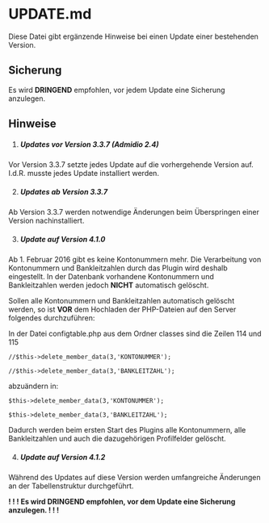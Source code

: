 # UPDATE.md

Diese Datei gibt ergänzende Hinweise bei einen Update einer bestehenden Version.

## Sicherung

Es wird **DRINGEND** empfohlen, vor jedem Update eine Sicherung anzulegen.

## Hinweise

1. ##### Updates vor Version 3.3.7 (Admidio 2.4)

  Vor Version 3.3.7 setzte jedes Update auf die vorhergehende Version auf. I.d.R. musste jedes Update installiert werden.

2. ##### Updates ab Version 3.3.7

  Ab Version 3.3.7 werden notwendige Änderungen beim Überspringen einer Version nachinstalliert.

3. ##### Update auf Version 4.1.0

  Ab 1. Februar 2016 gibt es keine Kontonummern mehr.
  Die Verarbeitung von Kontonummern und Bankleitzahlen durch das Plugin wird deshalb eingestellt. In der Datenbank vorhandene Kontonummern und Bankleitzahlen werden jedoch **NICHT** automatisch gelöscht.

  Sollen alle Kontonummern und Bankleitzahlen automatisch gelöscht werden, so ist **VOR** dem Hochladen der PHP-Dateien auf den Server folgendes durchzuführen:

  In der Datei configtable.php aus dem Ordner classes
  sind die Zeilen 114 und 115
  
  `//$this->delete_member_data(3,'KONTONUMMER');`
  
  `//$this->delete_member_data(3,'BANKLEITZAHL');`
  
  abzuändern in:
  
  `$this->delete_member_data(3,'KONTONUMMER');`
  
  `$this->delete_member_data(3,'BANKLEITZAHL');`
      
  Dadurch werden beim ersten Start des Plugins alle Kontonummern, alle Bankleitzahlen und auch die dazugehörigen Profilfelder gelöscht.

4. ##### Update auf Version 4.1.2
 
  Während des Updates auf diese Version werden umfangreiche Änderungen an der Tabellenstruktur durchgeführt.
  
  **! ! ! Es wird DRINGEND empfohlen, vor dem Update eine Sicherung anzulegen. ! ! !**


